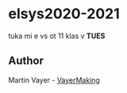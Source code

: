 # elsys2020-2021


tuka mi e vs ot 11 klas v **TUES**


## Author

Martin Vayer - [VayerMaking](https://github.com/VayerMaking)
